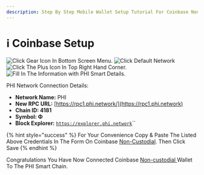 ```yaml
---
description: Step By Step Mobile Wallet Setup Tutorial For Coinbase Non-custodial Wallet
---
```


# ℹ Coinbase Setup

![Click Gear Icon In Bottom Screen Menu.](../../../../.gitbook/assets/IMG\_4423.jpg) ![Click Default Network](../../../../.gitbook/assets/IMG\_4425.jpg) ![Click The Plus Icon In Top Right Hand Corner.](../../../../.gitbook/assets/IMG\_4426.jpg) ![Fill In The Information with PHI Smart Details.](<../../../../.gitbook/assets/IMG\_4427 2.jpg>)

PHI Network Connection Details:

* **Network Name:** PHI
* **New RPC URL:** [https://rpc1.phi.network/](https://rpc1.phi.network)​
* **Chain ID: 4181**
* **Symbol: Φ**
* **Block Explorer:** [`https://explorer.phi.network`](https://explorer.phi.network)``

{% hint style="success" %}
For Your Convenience Copy & Paste The Listed Above Credentials In The Form On Coinbase [Non-Custodial](../../../../glossary/#n). Then Click Save
{% endhint %}

Congratulations You Have Now Connected Coinbase [Non-custodial ](../../../../glossary/#n)Wallet To The PHI Smart Chain.&#x20;
